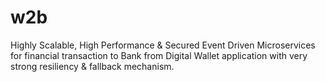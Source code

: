 # w2b
Highly Scalable, High Performance &amp; Secured Event Driven Microservices for financial transaction to Bank from Digital Wallet application with very strong resiliency &amp; fallback mechanism.
